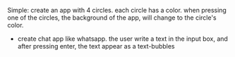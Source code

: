 Simple:
create an app
with 4 circles. each circle has a color.
when pressing one of the circles, the background of the app, will change to the circle's color.


* create chat app like whatsapp.
the user write a text in the input box, and after pressing enter, the text appear as a text-bubbles